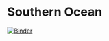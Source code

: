 # Southern Ocean 
[![Binder](https://binder.pangeo.io/badge_logo.svg)](https://binder.pangeo.io/v2/gh/basadieh/PANGEO/master)
